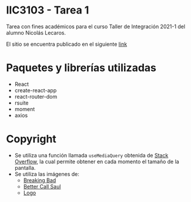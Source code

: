 # IIC3103 - Tarea 1
Tarea con fines académicos para el curso Taller de Integración 2021-1 del alumno Nicolás Lecaros.

El sitio se encuentra publicado en el siguiente [link](https://say-my-name-wiki-app.herokuapp.com/)

# Paquetes y librerías utilizadas
- React
- create-react-app
- react-router-dom
- rsuite
- moment
- axios

# Copyright
 - Se utiliza una función llamada `useMediaQuery` obtenida de [Stack Overflow](https://stackoverflow.com/questions/19014250/rerender-view-on-browser-resize-with-react), la cual permite obtener en cada momento el tamaño de la pantalla.
 - Se utiliza las imágenes de:
    - [Breaking Bad](https://i.blogs.es/6d84c8/breaking-bad/1366_2000.jpg)
    - [Better Call Saul](http://www.srgeekarg.com/wp-content/uploads/2020/04/Better-Call-Saul-temporada-cinco-min.jpg)
    - [Logo](https://juicebubble.co.za/product-category/hoodies/page/5/)